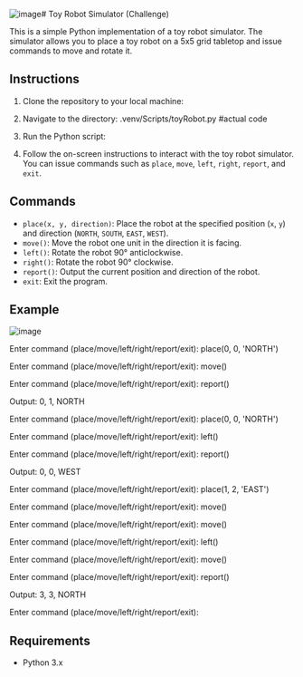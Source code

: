 ![image](https://github.com/venedickls/toyRobot_Challenge/assets/43608289/cff34a5e-4677-4e56-b7a0-fb3153f7f709)# Toy Robot Simulator (Challenge)

This is a simple Python implementation of a toy robot simulator. The simulator allows you to place a toy robot on a 5x5 grid tabletop and issue commands to move and rotate it.

## Instructions

1. Clone the repository to your local machine:


2. Navigate to the directory: .venv/Scripts/toyRobot.py #actual code


3. Run the Python script:


4. Follow the on-screen instructions to interact with the toy robot simulator. You can issue commands such as `place`, `move`, `left`, `right`, `report`, and `exit`.

## Commands

- `place(x, y, direction)`: Place the robot at the specified position (`x`, `y`) and direction (`NORTH`, `SOUTH`, `EAST`, `WEST`).
- `move()`: Move the robot one unit in the direction it is facing.
- `left()`: Rotate the robot 90° anticlockwise.
- `right()`: Rotate the robot 90° clockwise.
- `report()`: Output the current position and direction of the robot.
- `exit`: Exit the program.

## Example
![image](https://github.com/venedickls/toyRobot_Challenge/assets/43608289/3e68bac7-aea5-4095-9766-7b17f877639a)

Enter command (place/move/left/right/report/exit): place(0, 0, 'NORTH')

Enter command (place/move/left/right/report/exit): move()

Enter command (place/move/left/right/report/exit): report()

Output: 0, 1, NORTH

Enter command (place/move/left/right/report/exit): place(0, 0, 'NORTH')

Enter command (place/move/left/right/report/exit): left()

Enter command (place/move/left/right/report/exit): report()

Output: 0, 0, WEST

Enter command (place/move/left/right/report/exit): place(1, 2, 'EAST')

Enter command (place/move/left/right/report/exit): move()

Enter command (place/move/left/right/report/exit): move()

Enter command (place/move/left/right/report/exit): left()

Enter command (place/move/left/right/report/exit): move()

Enter command (place/move/left/right/report/exit): report()

Output: 3, 3, NORTH

Enter command (place/move/left/right/report/exit): 


## Requirements

- Python 3.x
